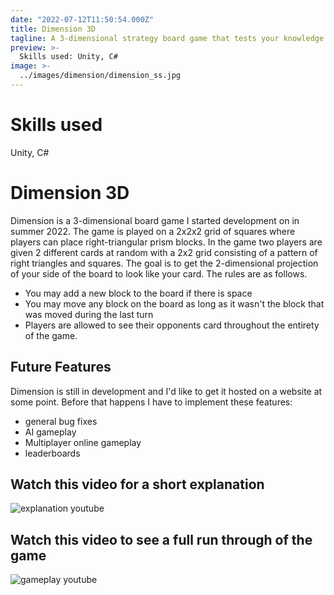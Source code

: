 ```yaml
---
date: "2022-07-12T11:50:54.000Z"
title: Dimension 3D
tagline: A 3-dimensional strategy board game that tests your knowledge of geometry.
preview: >-
  Skills used: Unity, C#
image: >-
  ../images/dimension/dimension_ss.jpg
---
```


# Skills used

Unity, C#

# Dimension 3D

Dimension is a 3-dimensional board game I started development on in summer 2022. The game is played on a 2x2x2 grid of squares where players can place right-triangular prism blocks. In the game two players are given 2 different cards at random with a 2x2 grid consisting of a pattern of right triangles and squares. The goal is to get the 2-dimensional projection of your side of the board to look like your card.
The rules are as follows.

- You may add a new block to the board if there is space
- You may move any block on the board as long as it wasn't the block that was moved during the last turn
- Players are allowed to see their opponents card throughout the entirety of the game.

## Future Features

Dimension is still in development and I'd like to get it hosted on a website at some point. Before that happens I have to implement these features:

- general bug fixes
- AI gameplay
- Multiplayer online gameplay
- leaderboards

## Watch this video for a short explanation

![explanation youtube](ou_KPZwOmnY?si=47aAmXkK3reYsHZB)

## Watch this video to see a full run through of the game

![gameplay youtube](WtzLOJ_MoQc?si=8BJdEV6RrrdHxug1)
